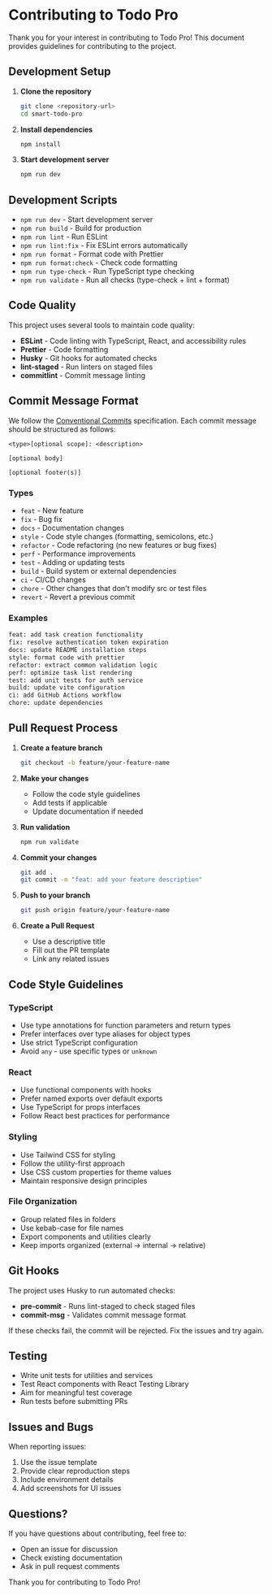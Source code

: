# Contributing to Todo Pro

Thank you for your interest in contributing to Todo Pro! This document provides guidelines for contributing to the project.

## Development Setup

1. **Clone the repository**

   ```bash
   git clone <repository-url>
   cd smart-todo-pro
   ```

2. **Install dependencies**

   ```bash
   npm install
   ```

3. **Start development server**
   ```bash
   npm run dev
   ```

## Development Scripts

- `npm run dev` - Start development server
- `npm run build` - Build for production
- `npm run lint` - Run ESLint
- `npm run lint:fix` - Fix ESLint errors automatically
- `npm run format` - Format code with Prettier
- `npm run format:check` - Check code formatting
- `npm run type-check` - Run TypeScript type checking
- `npm run validate` - Run all checks (type-check + lint + format)

## Code Quality

This project uses several tools to maintain code quality:

- **ESLint** - Code linting with TypeScript, React, and accessibility rules
- **Prettier** - Code formatting
- **Husky** - Git hooks for automated checks
- **lint-staged** - Run linters on staged files
- **commitlint** - Commit message linting

## Commit Message Format

We follow the [Conventional Commits](https://conventionalcommits.org/) specification. Each commit message should be structured as follows:

```
<type>[optional scope]: <description>

[optional body]

[optional footer(s)]
```

### Types

- `feat` - New feature
- `fix` - Bug fix
- `docs` - Documentation changes
- `style` - Code style changes (formatting, semicolons, etc.)
- `refactor` - Code refactoring (no new features or bug fixes)
- `perf` - Performance improvements
- `test` - Adding or updating tests
- `build` - Build system or external dependencies
- `ci` - CI/CD changes
- `chore` - Other changes that don't modify src or test files
- `revert` - Revert a previous commit

### Examples

```bash
feat: add task creation functionality
fix: resolve authentication token expiration
docs: update README installation steps
style: format code with prettier
refactor: extract common validation logic
perf: optimize task list rendering
test: add unit tests for auth service
build: update vite configuration
ci: add GitHub Actions workflow
chore: update dependencies
```

## Pull Request Process

1. **Create a feature branch**

   ```bash
   git checkout -b feature/your-feature-name
   ```

2. **Make your changes**
   - Follow the code style guidelines
   - Add tests if applicable
   - Update documentation if needed

3. **Run validation**

   ```bash
   npm run validate
   ```

4. **Commit your changes**

   ```bash
   git add .
   git commit -m "feat: add your feature description"
   ```

5. **Push to your branch**

   ```bash
   git push origin feature/your-feature-name
   ```

6. **Create a Pull Request**
   - Use a descriptive title
   - Fill out the PR template
   - Link any related issues

## Code Style Guidelines

### TypeScript

- Use type annotations for function parameters and return types
- Prefer interfaces over type aliases for object types
- Use strict TypeScript configuration
- Avoid `any` - use specific types or `unknown`

### React

- Use functional components with hooks
- Prefer named exports over default exports
- Use TypeScript for props interfaces
- Follow React best practices for performance

### Styling

- Use Tailwind CSS for styling
- Follow the utility-first approach
- Use CSS custom properties for theme values
- Maintain responsive design principles

### File Organization

- Group related files in folders
- Use kebab-case for file names
- Export components and utilities clearly
- Keep imports organized (external -> internal -> relative)

## Git Hooks

The project uses Husky to run automated checks:

- **pre-commit** - Runs lint-staged to check staged files
- **commit-msg** - Validates commit message format

If these checks fail, the commit will be rejected. Fix the issues and try again.

## Testing

- Write unit tests for utilities and services
- Test React components with React Testing Library
- Aim for meaningful test coverage
- Run tests before submitting PRs

## Issues and Bugs

When reporting issues:

1. Use the issue template
2. Provide clear reproduction steps
3. Include environment details
4. Add screenshots for UI issues

## Questions?

If you have questions about contributing, feel free to:

- Open an issue for discussion
- Check existing documentation
- Ask in pull request comments

Thank you for contributing to Todo Pro!
